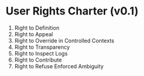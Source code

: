 # User Rights Charter (v0.1)

1. Right to Definition
2. Right to Appeal
3. Right to Override in Controlled Contexts
4. Right to Transparency
5. Right to Inspect Logs
6. Right to Contribute
7. Right to Refuse Enforced Ambiguity